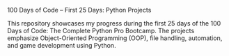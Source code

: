 100 Days of Code – First 25 Days: Python Projects

This repository showcases my progress during the first 25 days of the 100 Days of Code: The Complete Python Pro Bootcamp. The projects emphasize Object-Oriented Programming (OOP), file handling, automation, and game development using Python.
